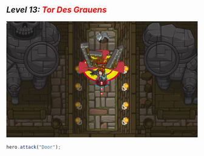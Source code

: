 ## ***Level 13:***  <span style="color: red">***Tor Des Grauens***


![MyImage](Welt-1-Level-13.png)


```Javascript
hero.attack("Door");
```